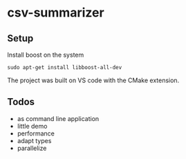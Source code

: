 # csv-summarizer

## Setup 

Install boost on the system

```
sudo apt-get install libboost-all-dev
```

The project was built on VS code with the CMake extension.

## Todos

- as command line application
- little demo
- performance
- adapt types
- parallelize